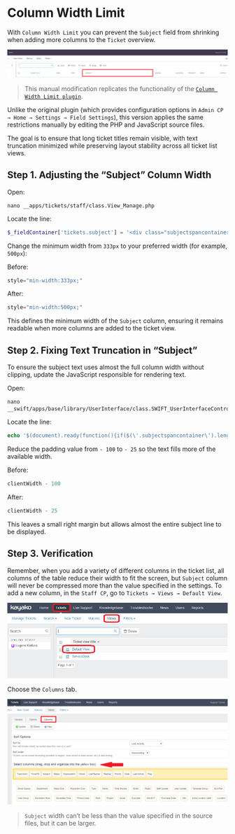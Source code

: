 # Column Width Limit

With `Column Width Limit` you can prevent the `Subject` field from shrinking when adding more columns to the `Ticket` overview.

![](.assets/kayako-ticket-overview.png)

> This manual modification replicates the functionality of the [`Column Width Limit plugin`](https://www.kayako-solutions.com/column-width-limit).

Unlike the original plugin (which provides configuration options in `Admin CP → Home → Settings → Field Settings`), this version applies the same restrictions manually by editing the PHP and JavaScript source files.

The goal is to ensure that long ticket titles remain visible, with text truncation minimized while preserving layout stability across all ticket list views.

## Step 1. Adjusting the “Subject” Column Width

Open:

```shell
nano __apps/tickets/staff/class.View_Manage.php
```

Locate the line:

```php
$_fieldContainer['tickets.subject'] = '<div class="subjectspancontainer" style="min-width:333px;"><span class="subjectspan" style="float: left;">' . //...
```

Change the minimum width from `333px` to your preferred width (for example, `500px`):

Before:

```php
style="min-width:333px;"
```

After:

```php
style="min-width:500px;"
```

This defines the minimum width of the `Subject` column, ensuring it remains readable when more columns are added to the ticket view.

## Step 2. Fixing Text Truncation in “Subject”

To ensure the subject text uses almost the full column width without clipping, update the JavaScript responsible for rendering text.

Open:

```shell
nano __swift/apps/base/library/UserInterface/class.SWIFT_UserInterfaceControlPanel.php
```

Locate the line:

```php
echo '$(document).ready(function(){if($(\'.subjectspancontainer\').length){var subjectcontainerwidth = ($(\'.subjectspancontainer\')[0].clientWidth - 100);$(\'.subjectspan > a:first-child\').css({"max-width" : subjectcontainerwidth});}});';
```

Reduce the padding value from `- 100` to `- 25` so the text fills more of the available width.

Before:

```php
clientWidth - 100
```

After:

```php
clientWidth - 25
```

This leaves a small right margin but allows almost the entire subject line to be displayed.

## Step 3. Verification

Remember, when you add a variety of different columns in the ticket list, all columns of the table reduce their width to fit the screen, but `Subject` column will never be compressed more than the value specified in the settings. To add a new column, in the `Staff CP`, go to `Tickets → Views → Default View`.

![](.assets/kayako-default-view.png)

Choose the `Columns` tab.

![](.assets/kayako-columns-tab.png)

> `Subject` width can’t be less than the value specified in the source files, but it can be larger.